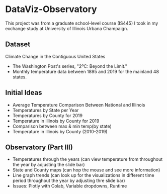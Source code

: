 # DataViz-Observatory
This project was from a graduate school-level course (IS445) I took in my exchange study at University of Illinois Urbana Champaign.
## Dataset
Climate Change in the Contiguous United States
- The Washington Post's series, "2ºC: Beyond the Limit."
- Monthly temperature data between 1895 and 2019 for the mainland 48 states.
## Initial Ideas
- Average Temperature Comparison Between National and Illinois
- Temperatures by State per Year
- Temperatures by County for 2019
- Temperature in Illinois by County for 2019
- Comparison between max & min temp(by state)
- Temperature in Illinois by County (2010-2019)
## Observatory (Part III)
- Temperatures through the years (can view temperature from throughout the year by adjusting the slide bar)
- State and County maps (can hop the mouse and see more information)
- Line graph trends (can look up for the visualizations in different time period throughout the year by adjusting thre slide bar)
- Issues: Plotly with Colab, Variable dropdowns, Runtime
